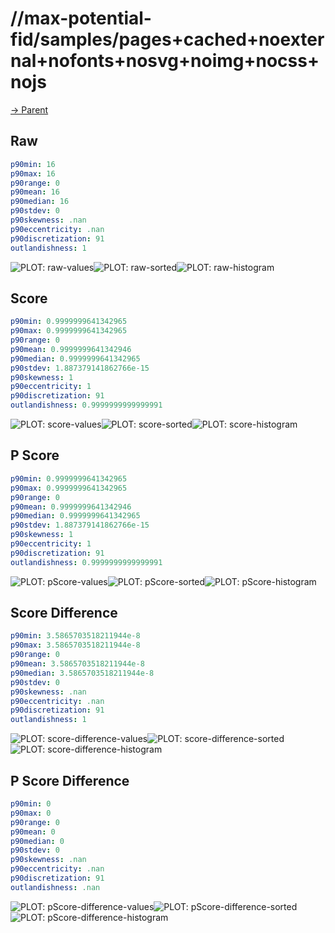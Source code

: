 
# //max-potential-fid/samples/pages+cached+noexternal+nofonts+nosvg+noimg+nocss+nojs

[→ Parent](../..)


## Raw


```yaml
p90min: 16
p90max: 16
p90range: 0
p90mean: 16
p90median: 16
p90stdev: 0
p90skewness: .nan
p90eccentricity: .nan
p90discretization: 91
outlandishness: 1

```

![PLOT: raw-values](./raw/values.svg)![PLOT: raw-sorted](./raw/sorted.svg)![PLOT: raw-histogram](./raw/histogram.svg)
## Score


```yaml
p90min: 0.9999999641342965
p90max: 0.9999999641342965
p90range: 0
p90mean: 0.9999999641342946
p90median: 0.9999999641342965
p90stdev: 1.887379141862766e-15
p90skewness: 1
p90eccentricity: 1
p90discretization: 91
outlandishness: 0.9999999999999991

```

![PLOT: score-values](./score/values.svg)![PLOT: score-sorted](./score/sorted.svg)![PLOT: score-histogram](./score/histogram.svg)
## P Score


```yaml
p90min: 0.9999999641342965
p90max: 0.9999999641342965
p90range: 0
p90mean: 0.9999999641342946
p90median: 0.9999999641342965
p90stdev: 1.887379141862766e-15
p90skewness: 1
p90eccentricity: 1
p90discretization: 91
outlandishness: 0.9999999999999991

```

![PLOT: pScore-values](./pScore/values.svg)![PLOT: pScore-sorted](./pScore/sorted.svg)![PLOT: pScore-histogram](./pScore/histogram.svg)
## Score Difference


```yaml
p90min: 3.5865703518211944e-8
p90max: 3.5865703518211944e-8
p90range: 0
p90mean: 3.5865703518211944e-8
p90median: 3.5865703518211944e-8
p90stdev: 0
p90skewness: .nan
p90eccentricity: .nan
p90discretization: 91
outlandishness: 1

```

![PLOT: score-difference-values](./score-difference/values.svg)![PLOT: score-difference-sorted](./score-difference/sorted.svg)![PLOT: score-difference-histogram](./score-difference/histogram.svg)
## P Score Difference


```yaml
p90min: 0
p90max: 0
p90range: 0
p90mean: 0
p90median: 0
p90stdev: 0
p90skewness: .nan
p90eccentricity: .nan
p90discretization: 91
outlandishness: .nan

```

![PLOT: pScore-difference-values](./pScore-difference/values.svg)![PLOT: pScore-difference-sorted](./pScore-difference/sorted.svg)![PLOT: pScore-difference-histogram](./pScore-difference/histogram.svg)